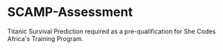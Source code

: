 # SCAMP-Assessment

Titanic Survival Prediction required as a pre-qualification for She Codes Africa's Training Program.
